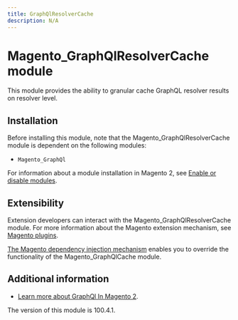 ```yaml
---
title: GraphQlResolverCache
description: N/A
---
```


# Magento_GraphQlResolverCache module

This module provides the ability to granular cache GraphQL resolver results on resolver level.

## Installation

Before installing this module, note that the Magento_GraphQlResolverCache module is dependent on the following modules:

- `Magento_GraphQl`

For information about a module installation in Magento 2, see [Enable or disable modules](https://experienceleague.adobe.com/en/docs/commerce-operations/installation-guide/tutorials/manage-modules).

## Extensibility

Extension developers can interact with the Magento_GraphQlResolverCache module. For more information about the Magento extension mechanism, see [Magento plugins](https://developer.adobe.com/commerce/php/development/components/plugins/).

[The Magento dependency injection mechanism](https://developer.adobe.com/commerce/php/development/components/dependency-injection/) enables you to override the functionality of the Magento_GraphQlCache module.

## Additional information

- [Learn more about GraphQl In Magento 2](https://developer.adobe.com/commerce/webapi/graphql/).

<InlineAlert slots="text" />
The version of this module is 100.4.1.
